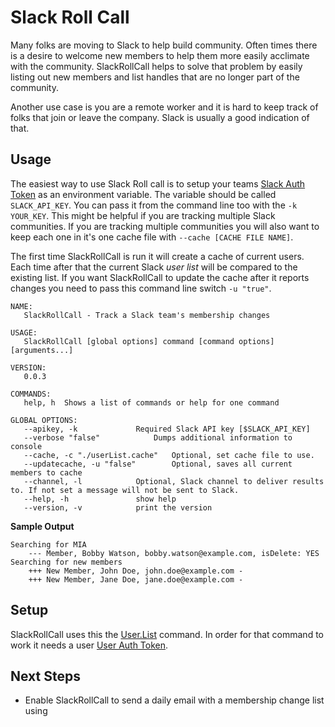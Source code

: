 # Slack Roll Call

Many folks are moving to Slack to help build community. Often times there is a desire to welcome new members to help them more easily acclimate with the community. SlackRollCall helps to solve that problem by easily listing out new members and list handles that are no longer part of the community.

Another use case is you are a remote worker and it is hard to keep track of folks that join or leave the company. Slack is usually a good indication of that.


## Usage

The easiest way to use Slack Roll call is to setup your teams [Slack Auth Token](https://api.slack.com/docs/oauth-test-tokens) as an environment variable. The variable should be called `SLACK_API_KEY`. You can pass it from the command line too with the `-k YOUR_KEY`. This might be helpful if you are tracking multiple Slack communities. If you are tracking multiple communities you will also want to keep each one in it's one cache file with `--cache [CACHE FILE NAME]`.


The first time SlackRollCall is run it will create a cache of current users. Each time after that the current Slack _user list_ will be compared to the existing list. If you want SlackRollCall to update the cache after it reports changes you need to pass this command line switch `-u "true"`.




```
NAME:
   SlackRollCall - Track a Slack team's membership changes

USAGE:
   SlackRollCall [global options] command [command options] [arguments...]
   
VERSION:
   0.0.3
   
COMMANDS:
   help, h	Shows a list of commands or help for one command
   
GLOBAL OPTIONS:
   --apikey, -k 			Required Slack API key [$SLACK_API_KEY]
   --verbose "false"			Dumps additional information to console
   --cache, -c "./userList.cache"	Optional, set cache file to use.
   --updatecache, -u "false"		Optional, saves all current members to cache
   --channel, -l 			Optional, Slack channel to deliver results to. If not set a message will not be sent to Slack.
   --help, -h				show help
   --version, -v			print the version

```


**Sample Output**

```
Searching for MIA
	--- Member, Bobby Watson, bobby.watson@example.com, isDelete: YES
Searching for new members
	+++ New Member, John Doe, john.doe@example.com - 
	+++ New Member, Jane Doe, jane.doe@example.com - 
```

## Setup

SlackRollCall uses this the [User.List](https://api.slack.com/methods/users.list) command. In order for that command to work it needs a user [User Auth Token](https://api.slack.com/docs/oauth-test-tokens).


## Next Steps

* Enable SlackRollCall to send a daily email with a membership change list using



